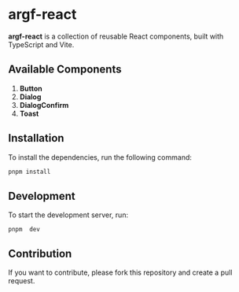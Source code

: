 # argf-react

**argf-react** is a collection of reusable React components, built with
TypeScript and Vite.

## Available Components

1. **Button**
2. **Dialog**
3. **DialogConfirm**
4. **Toast**

## Installation

To install the dependencies, run the following command:

```sh
pnpm install
```

## Development

To start the development server, run:

```
pnpm  dev
```

## Contribution

If you want to contribute, please fork this repository and create a pull
request.
